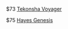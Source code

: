 $73
[Tekonsha Voyager](https://www.etrailer.com/Trailer-Brake-Controller/Tekonsha/39510.html)

$75
[Hayes Genesis](https://www.etrailer.com/Trailer-Brake-Controller/Hayes/HA81790.html)
